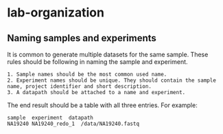 # lab-organization
## Naming samples and experiments
It is common to generate multiple datasets for the same sample. These rules should be following in naming the sample and experiment.
```
1. Sample names should be the most common used name. 
2. Experiment names should be unique. They should contain the sample name, project identifier and short description.
3. A datapath should be attached to a name and experiment.
```
The end result should be a table with all three entries. For example:
```
sample  experiment  datapath
NA19240 NA19240_redo_1  /data/NA19240.fastq
```

